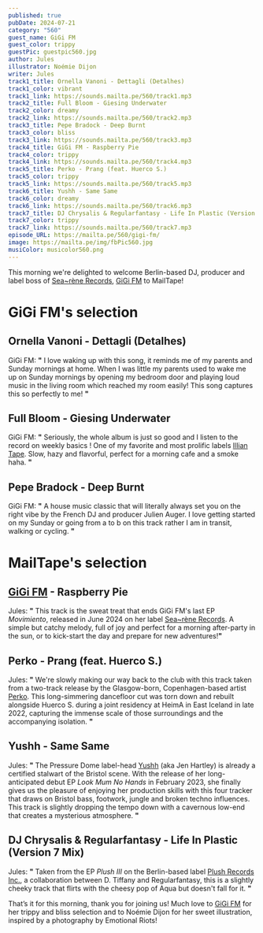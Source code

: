 ```yaml
---
published: true
pubDate: 2024-07-21
category: "560"
guest_name: GiGi FM
guest_color: trippy
guestPic: guestpic560.jpg
author: Jules
illustrator: Noémie Dijon
writer: Jules
track1_title: Ornella Vanoni - Dettagli (Detalhes)
track1_color: vibrant
track1_link: https://sounds.mailta.pe/560/track1.mp3
track2_title: Full Bloom - Giesing Underwater
track2_color: dreamy
track2_link: https://sounds.mailta.pe/560/track2.mp3
track3_title: Pepe Bradock - Deep Burnt
track3_color: bliss
track3_link: https://sounds.mailta.pe/560/track3.mp3
track4_title: GiGi FM - Raspberry Pie
track4_color: trippy
track4_link: https://sounds.mailta.pe/560/track4.mp3
track5_title: Perko - Prang (feat. Huerco S.)
track5_color: trippy
track5_link: https://sounds.mailta.pe/560/track5.mp3
track6_title: Yushh - Same Same
track6_color: dreamy
track6_link: https://sounds.mailta.pe/560/track6.mp3
track7_title: DJ Chrysalis & Regularfantasy - Life In Plastic (Version 7 Mix)
track7_color: trippy
track7_link: https://sounds.mailta.pe/560/track7.mp3
episode_URL: https://mailta.pe/560/gigi-fm/
image: https://mailta.pe/img/fbPic560.jpg
musiColor: musicolor560.png
---
```

This morning we're delighted to welcome Berlin-based DJ, producer and label boss of [Sea~rène Records](https://www.instagram.com/sea.rene_records/), [GiGi FM](https://gigifm.bandcamp.com/) to MailTape!


# GiGi FM's selection




## Ornella Vanoni - Dettagli (Detalhes)



GiGi FM: **"** I love waking up with this song, it reminds me of my parents and Sunday mornings at home. When I was little my parents used to wake me up on Sunday mornings by opening my bedroom door and playing loud music in the living room which reached my room easily! This song captures this so perfectly to me! **"** 



## Full Bloom - Giesing Underwater



GiGi FM: **"** Seriously, the whole album is just so good and I listen to the record on weekly basics ! One of my favorite and most prolific labels [Illian Tape](https://iliantape.bandcamp.com/). Slow, hazy and flavorful, perfect for a morning cafe and a smoke haha. **"**



## Pepe Bradock - Deep Burnt



GiGi FM: **"** A house music classic that will literally always set you on the right vibe by the French DJ and producer Julien Auger. I love getting started on my Sunday or going from a to b on this track rather I am in transit, walking or cycling.  **"** 



# MailTape's selection



## [GiGi FM](https://gigifm.bandcamp.com/) - Raspberry Pie



Jules: **"** This track is the sweat treat that ends GiGi FM's last EP <i>Movimiento</i>, released in June 2024 on her label [Sea~rène Records](https://www.instagram.com/sea.rene_records/). A simple but catchy melody, full of joy and perfect for a morning after-party in the sun, or to kick-start the day and prepare for new adventures!**"** 



## Perko - Prang (feat. Huerco S.)



 Jules: **"** We're slowly making our way back to the club with this track taken from a two-track release by the Glasgow-born, Copenhagen-based artist [Perko](https://perko.bandcamp.com/music). This long-simmering dancefloor cut was torn down and rebuilt alongside Huerco S. during a joint residency at HeimA in East Iceland in late 2022, capturing the immense scale of those surroundings and the accompanying isolation. **"** 



## Yushh - Same Same



Jules: **"** The Pressure Dome label-head [Yushh](https://yushh.bandcamp.com/music) (aka Jen Hartley) is already a certified stalwart of the Bristol scene. With the release of her long-anticipated debut EP <i>Look Mum No Hands</i> in February 2023, she finally gives us the pleasure of enjoying her production skills with this four tracker that draws on Bristol bass, footwork, jungle and broken techno influences. This track is slightly dropping the tempo down with a cavernous low-end that creates a mysterious atmosphere. **"** 



## DJ Chrysalis & Regularfantasy - Life In Plastic (Version 7 Mix)



 Jules: **"** Taken from the EP <i>Plush III</i> on the Berlin-based label [Plush Records Inc.](https://plushrecordsinc.bandcamp.com/), a collaboration between D. Tiffany and Regularfantasy, this is a slightly cheeky track that flirts with the cheesy pop of Aqua but doesn't fall for it. **"**  



That’s it for this morning, thank you for joining us! Much love to [GiGi FM](https://gigifm.bandcamp.com/) for her trippy and bliss selection and to Noémie Dijon for her sweet illustration, inspired by a photography by Emotional Riots!
